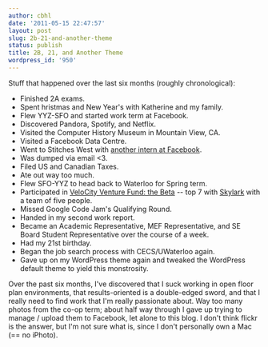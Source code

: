 ```yaml
---
author: cbhl
date: '2011-05-15 22:47:57'
layout: post
slug: 2b-21-and-another-theme
status: publish
title: 2B, 21, and Another Theme
wordpress_id: '950'
---
```


Stuff that happened over the last six months (roughly chronological):
-   Finished 2A exams.
-   Spent hristmas and New Year's with Katherine and my family.
-   Flew YYZ-SFO and started work term at Facebook.
-   Discovered Pandora, Spotify, and Netflix.
-   Visited the Computer History Museum in Mountain View, CA.
-   Visited a Facebook Data Centre.
-   Went to Stitches West with [another intern at
    Facebook](http://www.thepurpleparadox.com/).
-   Was dumped via email <3.
-   Filed US and Canadian Taxes.
-   Ate out way too much.
-   Flew SFO-YYZ to head back to Waterloo for Spring term.
-   Participated in [VeloCity Venture Fund: the
    Beta](http://startupnorth.ca/2011/05/06/the-velocity-venture-fund/)
    -- top 7 with [Skylark](http://skylark.iterate.ca/) with a team of
    five people.
-   Missed Google Code Jam's Qualifying Round.
-   Handed in my second work report.
-   Became an Academic Representative, MEF Representative, and SE Board
    Student Representative over the course of a week.
-   Had my 21st birthday.
-   Began the job search process with CECS/UWaterloo again.
-   Gave up on my WordPress theme again and tweaked the WordPress
    default theme to yield this monstrosity.

Over the past six months, I've discovered that I suck working in open
floor plan environments, that results-oriented is a double-edged sword,
and that I really need to find work that I'm really passionate about.
Way too many photos from the co-op term; about half way through I gave
up trying to manage / upload them to Facebook, let alone to this blog. I
don't think flickr is the answer, but I'm not sure what is, since I
don't personally own a Mac (== no iPhoto).
